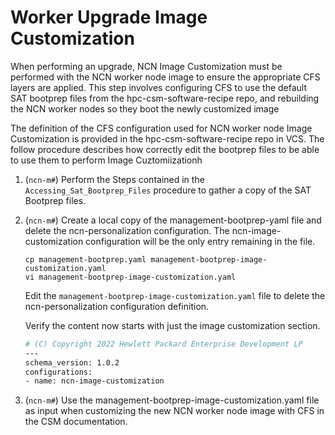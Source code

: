 # Worker Upgrade Image Customization

When performing an upgrade, NCN Image Customization must be performed with the NCN worker node image to ensure the appropriate CFS layers are applied. This step involves configuring CFS to use the default SAT bootprep files from the hpc-csm-software-recipe repo, and rebuilding the NCN worker nodes so they boot the newly customized image

The definition of the CFS configuration used for NCN worker node Image Customization is provided in the hpc-csm-software-recipe repo in VCS. The follow procedure describes how correctly edit the bootprep files to be able to use them to perform Image Cuztomiizationh

1. (`ncn-m#`) Perform the Steps contained in the `Accessing_Sat_Bootprep_Files` procedure to gather a copy of the SAT Bootprep files.

1. (`ncn-m#`) Create a local copy of the management-bootprep-yaml file and delete the ncn-personalization configuration. The ncn-image-customization configuration will be the only entry remaining in the file.

    ```
    cp management-bootprep.yaml management-bootprep-image-customization.yaml
    vi management-bootprep-image-customization.yaml
    ```

    Edit the `management-bootprep-image-customization.yaml` file to delete the ncn-personalization configuration definition.

    Verify the content now starts with just the image customization section.

    ```bash
    # (C) Copyright 2022 Hewlett Packard Enterprise Development LP
    ---
    schema_version: 1.0.2
    configurations:
    - name: ncn-image-customization
    ```

1. (`ncn-m#`) Use the management-bootprep-image-customization.yaml file as input when customizing the new NCN worker node image with CFS in the CSM documentation.
